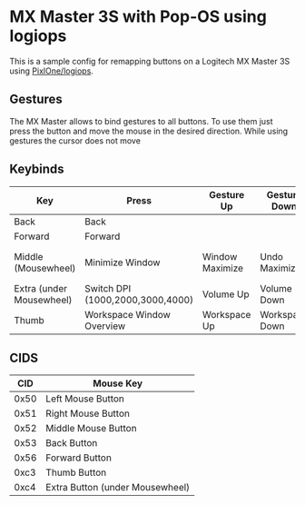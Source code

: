 # MX Master 3S with Pop-OS using logiops
This is a sample config for remapping buttons on a 
Logitech MX Master 3S using [PixlOne/logiops](https://github.com/PixlOne/logiops).

## Gestures
The MX Master allows to bind gestures to all buttons. To use them just press the button and move the mouse in the desired direction. While using gestures the cursor does not move

## Keybinds
Key | Press | Gesture Up | Gesture Down | Gesture Left | Gesture Right
----|-------|------------|--------------|---------------|-------------
Back|Back
Forward|Forward
Middle (Mousewheel)|Minimize Window|Window Maximize|Undo Maximize|Toggle Window Tiled Left|Toggle Window Tiled Right
Extra (under Mousewheel)|Switch DPI (1000,2000,3000,4000)|Volume Up|Volume Down|Brightness Down|Brightness Up
Thumb|Workspace Window Overview|Workspace Up|Workspace Down|Application Overview

## CIDS

CID|Mouse Key
---|---------
0x50|Left Mouse Button
0x51|Right Mouse Button
0x52|Middle Mouse Button
0x53|Back Button
0x56|Forward Button
0xc3|Thumb Button
0xc4|Extra Button (under Mousewheel)
